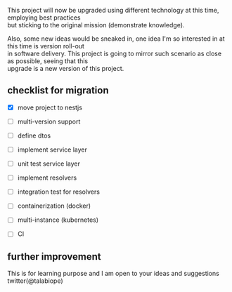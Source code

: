 This project will now be upgraded using different technology at this time, employing best practices <br>
but sticking to the original mission (demonstrate knowledge).

Also, some new ideas would be sneaked in, one idea I'm so interested in at this time is version roll-out <br>
in software delivery. This project is going to mirror such scenario as close as possible, seeing that this <br>
upgrade is a new version of this project.

## checklist for migration
- [x] move project to nestjs
- [ ] multi-version support
- [ ] define dtos
- [ ] implement service layer
- [ ] unit test service layer
- [ ] implement resolvers
- [ ] integration test for resolvers
- [ ] containerization (docker)
- [ ] multi-instance (kubernetes)
- [ ] CI


## further improvement
This is for learning purpose and I am open to your ideas and suggestions twitter(@talabiope)